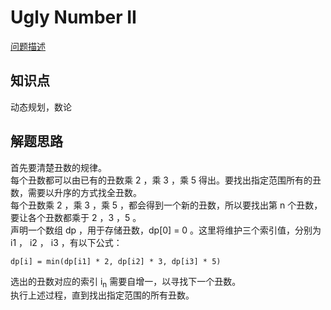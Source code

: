 # Ugly Number II

[问题描述](https://leetcode.com/problems/ugly-number-ii/description/)

## 知识点

动态规划，数论

## 解题思路

首先要清楚丑数的规律。  
每个丑数都可以由已有的丑数乘 2 ，乘 3 ，乘 5 得出。要找出指定范围所有的丑数，需要以升序的方式找全丑数。  
每个丑数乘 2 ，乘 3 ，乘 5 ，都会得到一个新的丑数，所以要找出第 n 个丑数，要让各个丑数都乘于 2 ，3 ，5 。  
声明一个数组 dp ，用于存储丑数，dp[0] = 0 。这里将维护三个索引值，分别为 i1 ， i2 ， i3 ，有以下公式：

```
dp[i] = min(dp[i1] * 2, dp[i2] * 3, dp[i3] * 5)
```

选出的丑数对应的索引 i<sub>n</sub> 需要自增一，以寻找下一个丑数。  
执行上述过程，直到找出指定范围的所有丑数。
